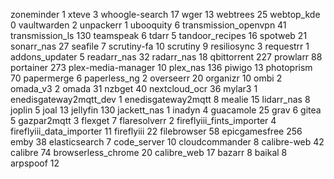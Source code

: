 
zoneminder 1
xteve 3
whoogle-search 17
wger 13
webtrees 25
webtop_kde 0
vaultwarden 2
unpackerr 1
ubooquity 6
transmission_openvpn 41
transmission_ls 130
teamspeak 6
tdarr 5
tandoor_recipes 16
spotweb 21
sonarr_nas 27
seafile 7
scrutiny-fa 10
scrutiny 9
resiliosync 3
requestrr 1
addons_updater 5
readarr_nas 32
radarr_nas 18
qbittorrent 227
prowlarr 88
portainer 273
plex-media-manager 10
plex_nas 136
piwigo 13
photoprism 70
papermerge 6
paperless_ng 2
overseerr 20
organizr 10
ombi 2
omada_v3 2
omada 31
nzbget 40
nextcloud_ocr 36
mylar3 1
enedisgateway2mqtt_dev 1
enedisgateway2mqtt 8
mealie 15
lidarr_nas 8
joplin 5
joal 13
jellyfin 130
jackett_nas 1
inadyn 4
guacamole 25
grav 6
gitea 5
gazpar2mqtt 3
flexget 7
flaresolverr 2
fireflyiii_fints_importer 4
fireflyiii_data_importer 11
fireflyiii 22
filebrowser 58
epicgamesfree 256
emby 38
elasticsearch 7
code_server 10
cloudcommander 8
calibre-web 42
calibre 74
browserless_chrome 20
calibre_web 17
bazarr 8
baikal 8
arpspoof 12
